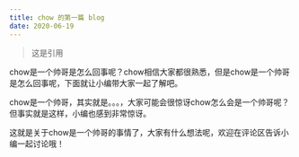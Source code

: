 ```yaml
---
title: chow 的第一篇 blog
date: 2020-06-19
---
```


> 这是引用

chow是一个帅哥是怎么回事呢？chow相信大家都很熟悉，但是chow是一个帅哥是怎么回事呢，下面就让小编带大家一起了解吧。

chow是一个帅哥，其实就是。。。，大家可能会很惊讶chow怎么会是一个帅哥呢？但事实就是这样，小编也感到非常惊讶。

这就是关于chow是一个帅哥的事情了，大家有什么想法呢，欢迎在评论区告诉小编一起讨论哦！